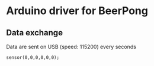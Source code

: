 # Arduino driver for BeerPong

## Data exchange

Data are sent on USB (speed: 115200) every seconds

```
sensor(0,0,0,0,0,0);
```


